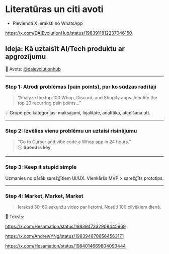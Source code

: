 # Literatūras un citi avoti

- Pievienoti X ieraksti no WhatsApp

https://x.com/DAIEvolutionHub/status/1983911812237046150

## Ideja: Kā uztaisīt AI/Tech produktu ar apgrozījumu

📌 Avots: [@daievolutionhub](https://twitter.com/daievolutionhub)

---

### Step 1: Atrodi problēmas (pain points), par ko sūdzas radītāji

> “Analyze the top 100 Whop, Discord, and Shopify apps. Identify the top 20 recurring pain points...”

💡 Grupē pēc kategorijas: maksājumi, lojalitāte, analītika, atcelšana utt.

---

### Step 2: Izvēlies vienu problēmu un uztaisi risinājumu

> “Go to Cursor and vibe code a Whop app in 24 hours.”  
🕒 **Speed is key**

---

### Step 3: Keep it stupid simple  
Uzmanies no pārāk sarežģītiem UI/UX. Vienkāršs MVP > sarežģīts prototips.

---

### Step 4: Market, Market, Market

> Ieraksti 30–60 sekunžu video par lietotni. Nosūti 100 cilvēkiem dienā.

📣 Teksts:



https://x.com/Hesamation/status/1983947332908445969

https://x.com/AndrewYNg/status/1983946706564563171

https://x.com/Hesamation/status/1984014669804093444
